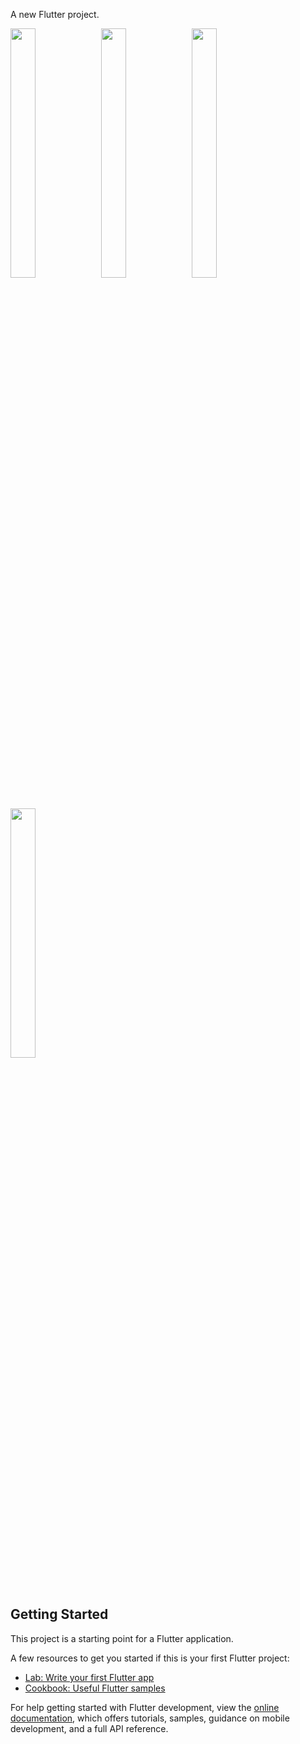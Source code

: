 
A new Flutter project.

<p>
  <img src="https://github.com/Krupaparmar30/exam_e_commerce_app_re/assets/149374671/991eee50-54c3-40d0-b9e7-9d8fec621172"height=32% width=28%>
  <img src="https://github.com/Krupaparmar30/exam_e_commerce_app_re/assets/149374671/c129eeba-f3b1-4f7c-9a6a-f1ede40b37d2"height=32% width=28%>
  <img src="https://github.com/Krupaparmar30/exam_e_commerce_app_re/assets/149374671/52e4d15b-8cca-47ca-9c09-37b995abe6ef"height=32% width=28%>
  <img src="https://github.com/Krupaparmar30/exam_e_commerce_app_re/assets/149374671/63f80c9b-833b-4a9a-93b2-3dc048440a61"height=32% width=28%>





</p>

## Getting Started

This project is a starting point for a Flutter application.

A few resources to get you started if this is your first Flutter project:

- [Lab: Write your first Flutter app](https://docs.flutter.dev/get-started/codelab)
- [Cookbook: Useful Flutter samples](https://docs.flutter.dev/cookbook)

For help getting started with Flutter development, view the
[online documentation](https://docs.flutter.dev/), which offers tutorials,
samples, guidance on mobile development, and a full API reference.
